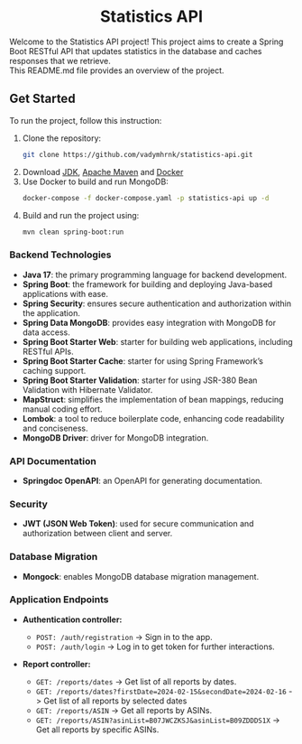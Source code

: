 # <div align="center">Statistics API</div>

Welcome to the Statistics API project! This project aims to create a Spring Boot RESTful API that updates statistics in the database and caches responses that we retrieve.  
This README.md file provides an overview of the project.

## Get Started

To run the project, follow this instruction:

1. Clone the repository:
   ```bash
   git clone https://github.com/vadymhrnk/statistics-api.git
   ```
2. Download [JDK](https://www.oracle.com/java/technologies/downloads/), [Apache Maven](https://maven.apache.org/download.cgi) and [Docker](https://docs.docker.com/get-docker/)
3. Use Docker to build and run MongoDB:
   ```bash
   docker-compose -f docker-compose.yaml -p statistics-api up -d
   ```
4. Build and run the project using:
   ```bash
   mvn clean spring-boot:run 
   ```

### Backend Technologies
- **Java 17**: the primary programming language for backend development.
- **Spring Boot**: the framework for building and deploying Java-based applications with ease.
- **Spring Security**: ensures secure authentication and authorization within the application.
- **Spring Data MongoDB**: provides easy integration with MongoDB for data access.
- **Spring Boot Starter Web**: starter for building web applications, including RESTful APIs.
- **Spring Boot Starter Cache**: starter for using Spring Framework’s caching support.
- **Spring Boot Starter Validation**: starter for using JSR-380 Bean Validation with Hibernate Validator.
- **MapStruct**: simplifies the implementation of bean mappings, reducing manual coding effort.
- **Lombok**: a tool to reduce boilerplate code, enhancing code readability and conciseness.
- **MongoDB Driver**: driver for MongoDB integration.

### API Documentation
- **Springdoc OpenAPI**: an OpenAPI for generating documentation.

### Security
- **JWT (JSON Web Token)**: used for secure communication and authorization between client and server.

### Database Migration
- **Mongock**: enables MongoDB database migration management.

### Application Endpoints

- **Authentication controller:**
    - `POST: /auth/registration` -> Sign in to the app.
    - `POST: /auth/login` -> Log in to get token for further interactions.

- **Report controller:**
    - `GET: /reports/dates` -> Get list of all reports by dates.
    - `GET: /reports/dates?firstDate=2024-02-15&secondDate=2024-02-16` -> Get list of all reports by selected dates
    - `GET: /reports/ASIN` -> Get all reports by ASINs.
    - `GET: /reports/ASIN?asinList=B07JWCZKSJ&asinList=B09ZDDDS1X` -> Get all reports by specific ASINs.